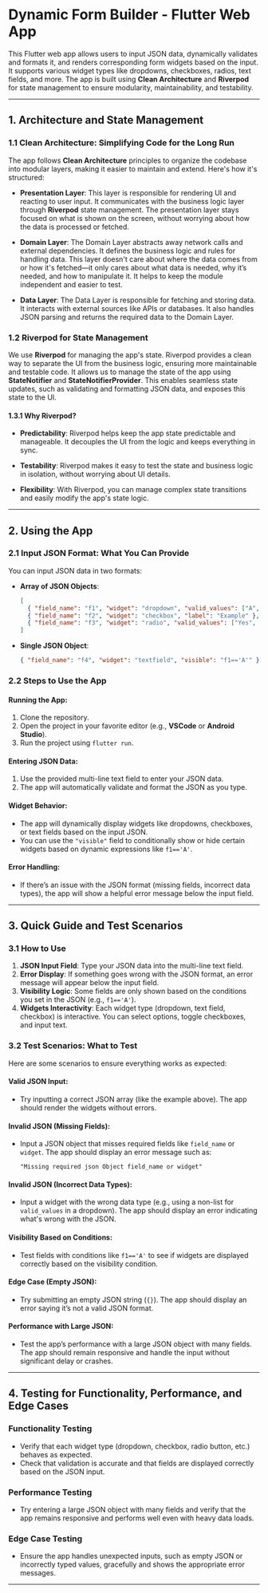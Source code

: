 # Dynamic Form Builder - Flutter Web App

This Flutter web app allows users to input JSON data, dynamically validates and formats it, and renders corresponding form widgets based on the input. It supports various widget types like dropdowns, checkboxes, radios, text fields, and more. The app is built using **Clean Architecture** and **Riverpod** for state management to ensure modularity, maintainability, and testability.

---

## 1. Architecture and State Management

### 1.1 Clean Architecture: Simplifying Code for the Long Run

The app follows **Clean Architecture** principles to organize the codebase into modular layers, making it easier to maintain and extend. Here's how it's structured:

- **Presentation Layer**: This layer is responsible for rendering UI and reacting to user input. It communicates with the business logic layer through **Riverpod** state management. The presentation layer stays focused on what is shown on the screen, without worrying about how the data is processed or fetched.
  
- **Domain Layer**: The Domain Layer abstracts away network calls and external dependencies. It defines the business logic and rules for handling data. This layer doesn't care about where the data comes from or how it's fetched—it only cares about what data is needed, why it’s needed, and how to manipulate it. It helps to keep the module independent and easier to test.
  
- **Data Layer**: The Data Layer is responsible for fetching and storing data. It interacts with external sources like APIs or databases. It also handles JSON parsing and returns the required data to the Domain Layer.

### 1.2 Riverpod for State Management

We use **Riverpod** for managing the app's state. Riverpod provides a clean way to separate the UI from the business logic, ensuring more maintainable and testable code. It allows us to manage the state of the app using **StateNotifier** and **StateNotifierProvider**. This enables seamless state updates, such as validating and formatting JSON data, and exposes this state to the UI.

#### 1.3.1 Why Riverpod?

- **Predictability**: Riverpod helps keep the app state predictable and manageable. It decouples the UI from the logic and keeps everything in sync.
  
- **Testability**: Riverpod makes it easy to test the state and business logic in isolation, without worrying about UI details.

- **Flexibility**: With Riverpod, you can manage complex state transitions and easily modify the app's state logic.

---

## 2. Using the App

### 2.1 Input JSON Format: What You Can Provide

You can input JSON data in two formats:

- **Array of JSON Objects**:

    ```json
    [
      { "field_name": "f1", "widget": "dropdown", "valid_values": ["A", "B"] },
      { "field_name": "f2", "widget": "checkbox", "label": "Example" },
      { "field_name": "f3", "widget": "radio", "valid_values": ["Yes", "No"] }
    ]
    ```

- **Single JSON Object**:

    ```json
    { "field_name": "f4", "widget": "textfield", "visible": "f1=='A'" }
    ```

### 2.2 Steps to Use the App

#### Running the App:

1. Clone the repository.
2. Open the project in your favorite editor (e.g., **VSCode** or **Android Studio**).
3. Run the project using `flutter run`.

#### Entering JSON Data:

1. Use the provided multi-line text field to enter your JSON data.
2. The app will automatically validate and format the JSON as you type.

#### Widget Behavior:

- The app will dynamically display widgets like dropdowns, checkboxes, or text fields based on the input JSON.
- You can use the `"visible"` field to conditionally show or hide certain widgets based on dynamic expressions like `f1=='A'`.

#### Error Handling:

- If there’s an issue with the JSON format (missing fields, incorrect data types), the app will show a helpful error message below the input field.

---

## 3. Quick Guide and Test Scenarios

### 3.1 How to Use

1. **JSON Input Field**: Type your JSON data into the multi-line text field.
2. **Error Display**: If something goes wrong with the JSON format, an error message will appear below the input field.
3. **Visibility Logic**: Some fields are only shown based on the conditions you set in the JSON (e.g., `f1=='A'`).
4. **Widgets Interactivity**: Each widget type (dropdown, text field, checkbox) is interactive. You can select options, toggle checkboxes, and input text.

### 3.2 Test Scenarios: What to Test

Here are some scenarios to ensure everything works as expected:

#### Valid JSON Input:

- Try inputting a correct JSON array (like the example above). The app should render the widgets without errors.

#### Invalid JSON (Missing Fields):

- Input a JSON object that misses required fields like `field_name` or `widget`. The app should display an error message such as:
  
    ```text
    "Missing required json Object field_name or widget"
    ```

#### Invalid JSON (Incorrect Data Types):

- Input a widget with the wrong data type (e.g., using a non-list for `valid_values` in a dropdown). The app should display an error indicating what's wrong with the JSON.

#### Visibility Based on Conditions:

- Test fields with conditions like `f1=='A'` to see if widgets are displayed correctly based on the visibility condition.

#### Edge Case (Empty JSON):

- Try submitting an empty JSON string (`{}`). The app should display an error saying it’s not a valid JSON format.

#### Performance with Large JSON:

- Test the app’s performance with a large JSON object with many fields. The app should remain responsive and handle the input without significant delay or crashes.

---

## 4. Testing for Functionality, Performance, and Edge Cases

### Functionality Testing

- Verify that each widget type (dropdown, checkbox, radio button, etc.) behaves as expected.
- Check that validation is accurate and that fields are displayed correctly based on the JSON input.

### Performance Testing

- Try entering a large JSON object with many fields and verify that the app remains responsive and performs well even with heavy data loads.

### Edge Case Testing

- Ensure the app handles unexpected inputs, such as empty JSON or incorrectly typed values, gracefully and shows the appropriate error messages.

---